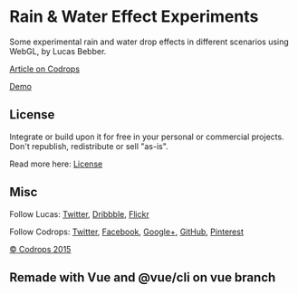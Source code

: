 
# Rain & Water Effect Experiments

Some experimental rain and water drop effects in different scenarios using WebGL, by Lucas Bebber.

[Article on Codrops](http://tympanus.net/codrops/?p=25417)

[Demo](http://tympanus.net/Development/RainEffect/)

## License

Integrate or build upon it for free in your personal or commercial projects. Don't republish, redistribute or sell "as-is". 

Read more here: [License](http://tympanus.net/codrops/licensing/)

## Misc

Follow Lucas: [Twitter](http://twitter.com/lucasbebber), [Dribbble](https://dribbble.com/lbebber), [Flickr](https://www.flickr.com/lbebber) 

Follow Codrops: [Twitter](http://www.twitter.com/codrops), [Facebook](http://www.facebook.com/pages/Codrops/159107397912), [Google+](https://plus.google.com/101095823814290637419), [GitHub](https://github.com/codrops), [Pinterest](http://www.pinterest.com/codrops/)

[© Codrops 2015](http://www.codrops.com)

## Remade with Vue and @vue/cli on vue branch


